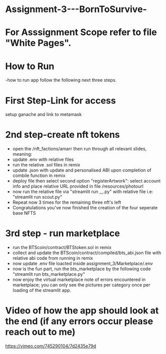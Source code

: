 # Assignment-3---BornToSurvive-

# For Asssignment Scope refer to file "White Pages".

# How to Run
-how to run app follow the following next three steps. 

# First Step-Link for access 
setup ganache and link to metamask


# 2nd step-create nft tokens
- open the /nft_factions/amarr then run through all relevant slides, meaning: 
- update .env with relative files 
- run the relative .sol files in remix
- update .json with update and personalised ABI upon completion of combile function in remix 
- deploy file then select second option "registerArtwork": select account info and place relative URL provided in file /resources/photourl 
- now run the relative file via "streamlit run ,,,.py" with relative file i.e: "streamlit run scout.py"
- Repeat now 3 times for the remaining three nft's left
- Congratulations you've now finished the creation of the four seperate base NFTS 


# 3rd step - run marketplace 
- run the BTScoin/contract/BTStoken.sol in remix
- collect and update the BTScoin/contract/compiled/bts_abi.json file with relative abi code from running in remix
- now update .env file loacted inside assignment_3/Marketplace/.env
- now is the fun part, run the bts_marketplace by the following code "streamlit run bts_marketplace.py"
- now enjoy the virtual marketplace note of errors encountered in marketplace; you can only see the pictures per category once per loading of the streamlit app. 

# Video of how the app should look at the end (if any errors occur please reach out to me)
https://vimeo.com/745290104/7d2435e79d

